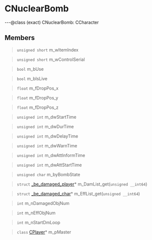# CNuclearBomb

---@class (exact) CNuclearBomb: CCharacter
 
## Members
 
> `unsigned short` m_wItemIndex
 
> `unsigned short` m_wControlSerial
 
> `bool` m_bUse
 
> `bool` m_bIsLive
 
> `float` m_fDropPos_x
 
> `float` m_fDropPos_y
 
> `float` m_fDropPos_z
 
> `unsigned int` m_dwStartTime
 
> `unsigned int` m_dwDurTime
 
> `unsigned int` m_dwDelayTime
 
> `unsigned int` m_dwWarnTime
 
> `unsigned int` m_dwAttInformTime
 
> `unsigned int` m_dwAttStartTime
 
> `unsigned char` m_byBombState
 
> `struct` [_be_damaged_player](lua/classes/_be_damaged_player.md)* m_DamList_get(`unsigned __int64`)
 
> `struct` [_be_damaged_char](lua/classes/_be_damaged_char.md)* m_EffList_get(`unsigned __int64`)
 
> `int` m_nDamagedObjNum
 
> `int` m_nEffObjNum
 
> `int` m_nStartDmLoop
 
> `class` [CPlayer](lua/classes/CPlayer.md)* m_pMaster
 
